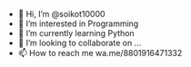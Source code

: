 - 👋 Hi, I’m @soikot10000
- 👀 I’m interested in Programming
- 🌱 I’m currently learning Python
- 💞️ I’m looking to collaborate on ...
- 📫 How to reach me wa.me/8801916471332

<!---
soikot10000/soikot10000 is a ✨ special ✨ repository because its `README.md` (this file) appears on your GitHub profile.
You can click the Preview link to take a look at your changes.
--->
